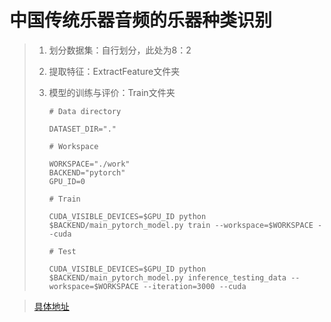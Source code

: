 # 中国传统乐器音频的乐器种类识别

> 1. 划分数据集：自行划分，此处为8：2
>
> 2. 提取特征：ExtractFeature文件夹
>
> 3. 模型的训练与评价：Train文件夹
>
>    ```shell
>    # Data directory
>    
>    DATASET_DIR="."
>    
>    # Workspace
>    
>    WORKSPACE="./work"
>    BACKEND="pytorch"
>    GPU_ID=0
>    
>    # Train
>    
>    CUDA_VISIBLE_DEVICES=$GPU_ID python $BACKEND/main_pytorch_model.py train --workspace=$WORKSPACE --cuda
>    
>    # Test
>    
>    CUDA_VISIBLE_DEVICES=$GPU_ID python $BACKEND/main_pytorch_model.py inference_testing_data --workspace=$WORKSPACE --iteration=3000 --cuda
>    ```

> [具体地址](https://github.com/jinzhaochaliang/Chinese-Musical-Instruments-Classification/tree/master/work1)
